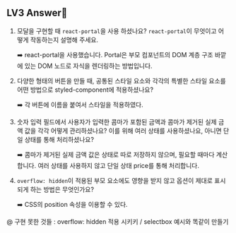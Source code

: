 LV3 Answer📄
-

1. 모달을 구현할 때 `react-portal`을 사용 하셨나요? `react-portal`이 무엇이고 어떻게 작동하는지 설명해 주세요.

    ➡️ react-portal을 사용했습니다. Portal은 부모 컴포넌트의 DOM 계층 구조 바깥에 있는 DOM 노드로 자식을 렌더링하는 방법입니다. 
  
  
2. 다양한 형태의 버튼을 만들 때, 공통된 스타일 요소와 각각의 특별한 스타일 요소를 어떤 방법으로 styled-component에 적용하셨나요?

   ➡️ 각 버튼에 이름을 붙여서 스타일을 적용하였다.

3. 숫자 입력 필드에서 사용자가 입력한 콤마가 포함된 금액과 콤마가 제거된 실제 금액 값을 각각 어떻게 관리하셨나요? 이를 위해 여러 상태를 사용하셨나요, 아니면 단일 상태를 통해 처리하셨나요?

   ➡️ 콤마가 제거된 실제 금액 값은 상태로 따로 저장하지 않으며, 필요할 때마다 계산합니다. 여러 상태를 사용하지 않고 단일 상태 price를 통해 처리합니다.

4. `overflow: hidden`이 적용된 부모 요소에도 영향을 받지 않고 옵션이 제대로 표시되게 하는 방법은 무엇인가요?

   ➡️ CSS의 position 속성을 이용할 수 있다.


@ 구현 못한 것들 :  overflow: hidden 적용 시키키 / selectbox 예시와 똑같이 만들기 


